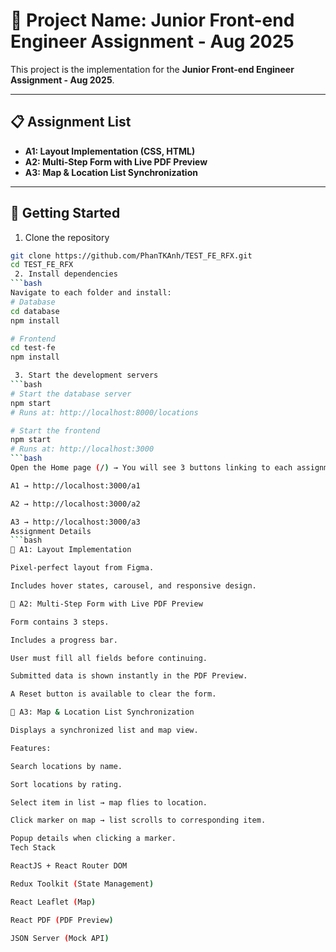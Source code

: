 # 📌 Project Name: Junior Front-end Engineer Assignment - Aug 2025

This project is the implementation for the **Junior Front-end Engineer Assignment - Aug 2025**.  

---

## 📋 Assignment List
- **A1: Layout Implementation (CSS, HTML)**
- **A2: Multi-Step Form with Live PDF Preview**
- **A3: Map & Location List Synchronization**

---

## 🚀 Getting Started
 1. Clone the repository
```bash
git clone https://github.com/PhanTKAnh/TEST_FE_RFX.git
cd TEST_FE_RFX
 2. Install dependencies
```bash
Navigate to each folder and install:
# Database
cd database
npm install

# Frontend
cd test-fe
npm install

 3. Start the development servers
```bash
# Start the database server
npm start
# Runs at: http://localhost:8000/locations

# Start the frontend
npm start
# Runs at: http://localhost:3000
```bash
Open the Home page (/) → You will see 3 buttons linking to each assignment:

A1 → http://localhost:3000/a1

A2 → http://localhost:3000/a2

A3 → http://localhost:3000/a3
Assignment Details
```bash
🔹 A1: Layout Implementation

Pixel-perfect layout from Figma.

Includes hover states, carousel, and responsive design.

🔹 A2: Multi-Step Form with Live PDF Preview

Form contains 3 steps.

Includes a progress bar.

User must fill all fields before continuing.

Submitted data is shown instantly in the PDF Preview.

A Reset button is available to clear the form.

🔹 A3: Map & Location List Synchronization

Displays a synchronized list and map view.

Features:

Search locations by name.

Sort locations by rating.

Select item in list → map flies to location.

Click marker on map → list scrolls to corresponding item.

Popup details when clicking a marker.
Tech Stack

ReactJS + React Router DOM

Redux Toolkit (State Management)

React Leaflet (Map)

React PDF (PDF Preview)

JSON Server (Mock API)
